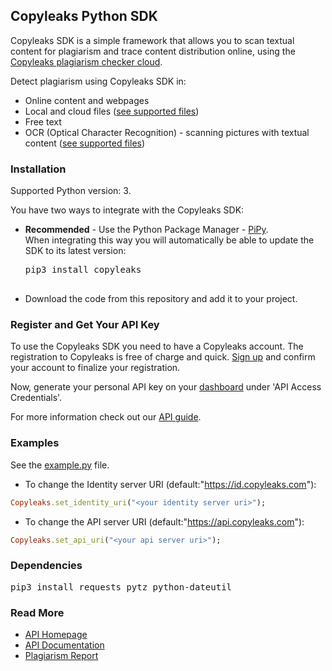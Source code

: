 ## Copyleaks Python SDK

Copyleaks SDK is a simple framework that allows you to scan textual content for plagiarism and trace content distribution online, using the [Copyleaks plagiarism checker cloud](https://api.copyleaks.com).

Detect plagiarism using Copyleaks SDK in:

*   Online content and webpages
*   Local and cloud files ([see supported files](https://api.copyleaks.com/GeneralDocumentation/TechnicalSpecifications#supportedfiletypes"))
*   Free text
*   OCR (Optical Character Recognition) - scanning pictures with textual content ([see supported files](https://api.copyleaks.com/GeneralDocumentation/TechnicalSpecifications#supportedfiletypes))

### Installation

Supported Python version: 3.

You have two ways to integrate with the Copyleaks SDK:

* **Recommended** - Use the Python Package Manager - [PiPy](https://pypi.python.org/pypi/copyleaks).  
    When integrating this way you will automatically be able to update the SDK to its latest version:

    <pre>pip3 install copyleaks
    </pre>

*   Download the code from this repository and add it to your project.

### Register and Get Your API Key

To use the Copyleaks SDK you need to have a Copyleaks account. The registration to Copyleaks is free of charge and quick. [Sign up](https://api.copyleaks.com/?register=true) and confirm your account to finalize your registration.

Now, generate your personal API key on your [dashboard](https://api.copyleaks.com/dashboard) under 'API Access Credentials'.

For more information check out our [API guide](https://api.copyleaks.com/documentation/v3).

### Examples

See the [example.py](https://github.com/Copyleaks/Python-Plagiarism-Checker/blob/master/example.py) file.

* To change the Identity server URI (default:"https://id.copyleaks.com"):
```rb
Copyleaks.set_identity_uri("<your identity server uri>");
```
* To change the API server URI (default:"https://api.copyleaks.com"):
```rb
Copyleaks.set_api_uri("<your api server uri>");
```

### Dependencies

<pre>pip3 install requests pytz python-dateutil
</pre>

### Read More

*   [API Homepage](https://api.copyleaks.com)
*   [API Documentation](https://api.copyleaks.com/documentation)
*   [Plagiarism Report](https://github.com/Copyleaks/plagiarism-report)
